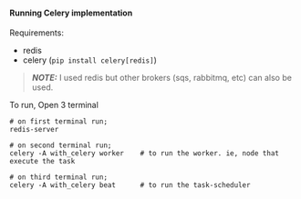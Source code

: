 #### Running Celery implementation

Requirements:

- redis
- celery (`pip install celery[redis]`)

> **_NOTE:_** I used redis but other brokers (sqs, rabbitmq, etc) can also be used.

To run, Open 3 terminal

```
# on first terminal run;
redis-server

# on second terminal run;
celery -A with_celery worker    # to run the worker. ie, node that execute the task

# on third terminal run;
celery -A with_celery beat      # to run the task-scheduler
```
